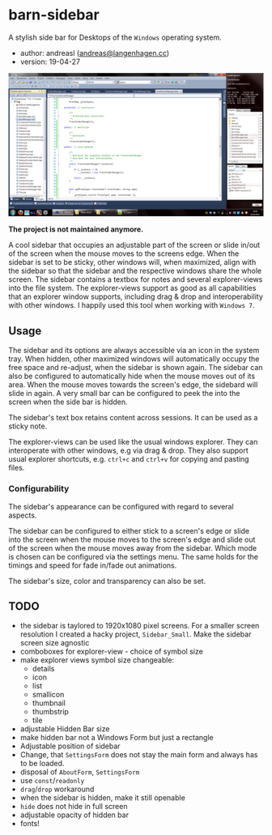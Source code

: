 # barn-sidebar
A stylish side bar for Desktops of the `Windows` operating system.
- author: andreasl (andreas@langenhagen.cc)
- version: 19-04-27

![](res/screen-example.png)


**The project is not maintained anymore.**

A cool sidebar that occupies an adjustable part of the screen or slide in/out of the screen when the
mouse moves to the screens edge.
When the sidebar is set to be sticky, other windows will, when maximized, align with the sidebar so
that the sidebar and the respective windows share the whole screen.
The sidebar contains a textbox for notes and several explorer-views into the file system.
The explorer-views support as good as all capabilities that an explorer window supports, including
drag & drop and interoperability with other windows.
I happily used this tool when working with `Windows 7`.


## Usage
The sidebar and its options are always accessible via an icon in the system tray.
When hidden, other maximized windows will automatically occupy the free space and re-adjust, when
the sidebar is shown again.
The sidebar can also be configured to automatically hide when the mouse moves out of its area. When
the mouse moves towards the screen's edge, the sidebard will slide in again.
A very small bar can be configured to peek the into the screen when the side bar is hidden.

The sidebar's text box retains content across sessions.
It can be used as a sticky note.

The explorer-views can be used like the usual windows explorer.
They can interoperate with other windows, e.g via drag & drop.
They also support usual explorer shortcuts, e.g. `ctrl+c` and `ctrl+v` for copying and pasting
files.


### Configurability
The sidebar's appearance can be configured with regard to several aspects.

The sidebar can be configured to either stick to a screen's edge or slide into the screen when the
mouse moves to the screen's edge and slide out of the screen when the mouse moves away from the
sidebar. Which mode is chosen can be configured via the settings menu.
The same holds for the timings and speed for fade in/fade out animations.

The sidebar's size, color and transparency can also be set.


## TODO
- the sidebar is taylored to 1920x1080 pixel screens. For a smaller screen resolution I created a
  hacky project, `Sidebar_Small`. Make the sidebar screen size agnostic
- comboboxes for  explorer-view - choice of symbol size
- make explorer views symbol size changeable:
    - details
    - icon
    - list
    - smallicon
    - thumbnail
    - thumbstrip
    - tile
- adjustable Hidden Bar size
- make hidden bar not a Windows Form but just a rectangle
- Adjustable position of sidebar
- Change, that `SettingsForm` does not stay the main form and always has to be loaded.
- disposal of `AboutForm`, `SettingsForm`
- use `const`/`readonly`
- `drag`/`drop` workaround
- when the sidebar is hidden, make it still openable
- `hide` does not hide in full screen
- adjustable opacity of hidden bar
- fonts!
